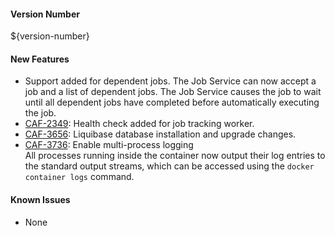 #### Version Number
${version-number}

#### New Features
- Support added for dependent jobs. The Job Service can now accept a job and a list of dependent jobs. The Job Service 
  causes the job to wait until all dependent jobs have completed before automatically executing the job.
- [CAF-2349](https://jira.autonomy.com/browse/CAF-2349): Health check added for job tracking worker. 
- [CAF-3656](https://jira.autonomy.com/browse/CAF-3656): Liquibase database installation and upgrade changes.
- [CAF-3736](https://jira.autonomy.com/browse/CAF-3736): Enable multi-process logging  
    All processes running inside the container now output their log entries to the standard output streams, which can be accessed using the `docker container logs` command.

#### Known Issues
- None

